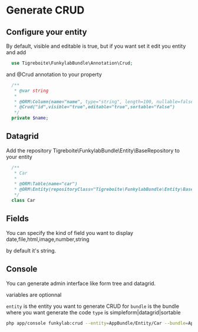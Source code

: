 # Generate CRUD

## Configure your entity

By default, visible and editable is true, but if you want set it
edit you entity and add

```php
  use Tigreboite\FunkylabBundle\Annotation\Crud;
```

and @Crud annotation to your property

```php
  /**
   * @var string
   *
   * @ORM\Column(name="name", type="string", length=100, nullable=false)
   * @Crud("id",visible="true",editable="true",sortable="false")
   */
  private $name;
```

## Datagrid

Add the repository Tigreboite\FunkylabBundle\Entity\BaseRepository to your entity

```php
  /**
   * Car
   *
   * @ORM\Table(name="car")
   * @ORM\Entity(repositoryClass="Tigreboite\FunkylabBundle\Entity\BaseRepository")
   */
  class Car
```

## Fields

You can specify the kind of field you want to display
date,file,html,image,number,string

by default it's string.

## Console

You can generate admin interface like form tree and datagrid.

variables are optionnal

`entity` is the entity you want to generate CRUD for
`bundle` is the bundle where you want generate the code
`type` is simpleform|datagrid|sortable

```bash
php app/console funkylab:crud --entity=AppBundle/Entity/Car --bundle=AppBundle --type=datagrid
```
